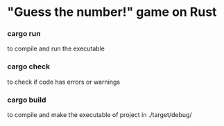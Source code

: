 # "Guess the number!" game on Rust
### cargo run
to compile and run the executable

### cargo check
to check if code has errors or warnings

### cargo build
to compile and make the executable of project in ./target/debug/
